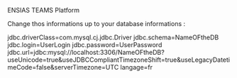 ENSIAS TEAMS Platform

Change thos informations up to your database informations :

jdbc.driverClass=com.mysql.cj.jdbc.Driver
jdbc.schema=NameOFtheDB
jdbc.login=UserLogin
jdbc.password=UserPassword
jdbc.url=jdbc:mysql://localhost:3306/NameOFtheDB?useUnicode=true&useJDBCCompliantTimezoneShift=true&useLegacyDatetimeCode=false&serverTimezone=UTC
langage=fr
